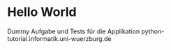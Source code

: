 # Hello World

Dummy Aufgabe und Tests für die Applikation python-tutorial.informatik.uni-wuerzburg.de
